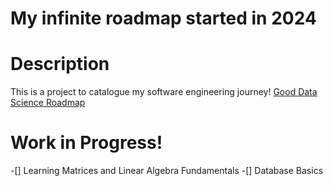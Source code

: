 # My infinite roadmap started in 2024

# Description

This is a project to catalogue my software engineering journey!
[Good Data Science Roadmap](https://i.am.ai/roadmap/)

# Work in Progress!
 -[] Learning Matrices and Linear Algebra Fundamentals
 -[] Database Basics

